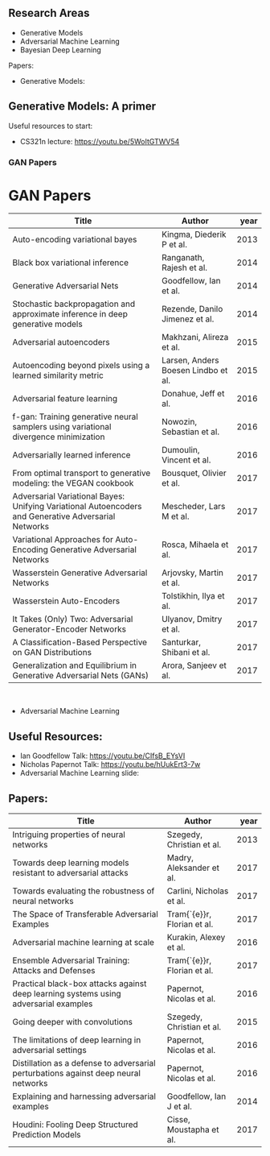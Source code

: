 ## Research Areas

* Generative Models
* Adversarial Machine Learning
* Bayesian Deep Learning

Papers:

* Generative Models:

## Generative Models: A primer

Useful resources to start:

- CS321n lecture: https://youtu.be/5WoItGTWV54

### GAN Papers
# GAN Papers
|                                               Title                                                |              Author               |year|
|----------------------------------------------------------------------------------------------------|-----------------------------------|---:|
|Auto-encoding variational bayes                                                                     |Kingma, Diederik P et al.          |2013|
|Black box variational inference                                                                     |Ranganath, Rajesh et al.           |2014|
|Generative Adversarial Nets                                                                         |Goodfellow, Ian et al.             |2014|
|Stochastic backpropagation and approximate inference in deep generative models                      |Rezende, Danilo Jimenez et al.     |2014|
|Adversarial autoencoders                                                                            |Makhzani, Alireza et al.           |2015|
|Autoencoding beyond pixels using a learned similarity metric                                        |Larsen, Anders Boesen Lindbo et al.|2015|
|Adversarial feature learning                                                                        |Donahue, Jeff et al.               |2016|
|f-gan: Training generative neural samplers using variational divergence minimization                |Nowozin, Sebastian et al.          |2016|
|Adversarially learned inference                                                                     |Dumoulin, Vincent et al.           |2016|
|From optimal transport to generative modeling: the VEGAN cookbook                                   |Bousquet, Olivier et al.           |2017|
|Adversarial Variational Bayes: Unifying Variational Autoencoders and Generative Adversarial Networks|Mescheder, Lars M et al.           |2017|
|Variational Approaches for Auto-Encoding Generative Adversarial Networks                            |Rosca, Mihaela et al.              |2017|
|Wasserstein Generative Adversarial Networks                                                         |Arjovsky, Martin et al.            |2017|
|Wasserstein Auto-Encoders                                                                           |Tolstikhin, Ilya et al.            |2017|
|It Takes (Only) Two: Adversarial Generator-Encoder Networks                                         |Ulyanov, Dmitry et al.             |2017|
|A Classification-Based Perspective on GAN Distributions                                             |Santurkar, Shibani et al.          |2017|
|Generalization and Equilibrium in Generative Adversarial Nets (GANs)                                |Arora, Sanjeev et al.              |2017|

​

* Adversarial Machine Learning

## Useful Resources:

- Ian Goodfellow Talk: https://youtu.be/CIfsB_EYsVI
- Nicholas Papernot Talk: https://youtu.be/hUukErt3-7w
- Adversarial Machine Learning slide: 
## Papers:

| Title                                    | Author                       | year |
| ---------------------------------------- | ---------------------------- | ---: |
| Intriguing properties of neural networks | Szegedy, Christian et al.    | 2013 |
| Towards deep learning models resistant to adversarial attacks | Madry, Aleksander et al.     | 2017 |
| Towards evaluating the robustness of neural networks | Carlini, Nicholas et al.     | 2017 |
| The Space of Transferable Adversarial Examples | Tram{\`{e}}r, Florian et al. | 2017 |
| Adversarial machine learning at scale    | Kurakin, Alexey et al.       | 2016 |
| Ensemble Adversarial Training: Attacks and Defenses | Tram{\`{e}}r, Florian et al. | 2017 |
| Practical black-box attacks against deep learning systems using adversarial examples | Papernot, Nicolas et al.     | 2016 |
| Going deeper with convolutions           | Szegedy, Christian et al.    | 2015 |
| The limitations of deep learning in adversarial settings | Papernot, Nicolas et al.     | 2016 |
| Distillation as a defense to adversarial perturbations against deep neural networks | Papernot, Nicolas et al.     | 2016 |
| Explaining and harnessing adversarial examples | Goodfellow, Ian J et al.     | 2014 |
| Houdini: Fooling Deep Structured Prediction Models | Cisse, Moustapha et al.      | 2017 |